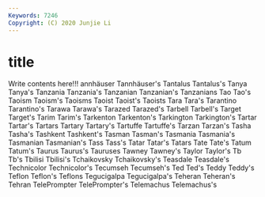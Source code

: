```yaml
---
Keywords: 7246
Copyright: (C) 2020 Junjie Li
---
```


# title

Write contents here!!!
annhäuser
Tannhäuser's 
Tantalus 
Tantalus's 
Tanya 
Tanya's 
Tanzania 
Tanzania's 
Tanzanian 
Tanzanian's 
Tanzanians
Tao 
Tao's 
Taoism 
Taoism's 
Taoisms 
Taoist 
Taoist's 
Taoists 
Tara 
Tara's
Tarantino 
Tarantino's 
Tarawa 
Tarawa's 
Tarazed 
Tarazed's 
Tarbell 
Tarbell's 
Target 
Target's
Tarim 
Tarim's 
Tarkenton 
Tarkenton's 
Tarkington 
Tarkington's 
Tartar 
Tartar's 
Tartars 
Tartary
Tartary's 
Tartuffe 
Tartuffe's 
Tarzan 
Tarzan's 
Tasha 
Tasha's 
Tashkent 
Tashkent's 
Tasman
Tasman's 
Tasmania 
Tasmania's 
Tasmanian 
Tasmanian's 
Tass 
Tass's 
Tatar 
Tatar's 
Tatars
Tate 
Tate's 
Tatum 
Tatum's 
Taurus 
Taurus's 
Tauruses 
Tawney 
Tawney's 
Taylor
Taylor's 
Tb 
Tb's 
Tbilisi 
Tbilisi's 
Tchaikovsky 
Tchaikovsky's 
Teasdale 
Teasdale's 
Technicolor
Technicolor's 
Tecumseh 
Tecumseh's 
Ted 
Ted's 
Teddy 
Teddy's 
Teflon 
Teflon's 
Teflons
Tegucigalpa 
Tegucigalpa's 
Teheran 
Teheran's 
Tehran 
TelePrompter 
TelePrompter's 
Telemachus 
Telemachus's 
